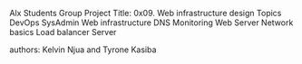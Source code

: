Alx Students Group Project
Title: 0x09. Web infrastructure design
Topics
	DevOps
	SysAdmin
	Web infrastructure
DNS
Monitoring
Web Server
Network basics
Load balancer
Server

authors: Kelvin Njua and Tyrone Kasiba
